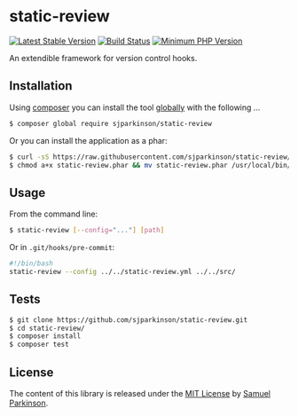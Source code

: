 static-review
=============

[![Latest Stable Version](http://img.shields.io/packagist/v/sjparkinson/static-review.svg?style=flat)][packagist]
[![Build Status](http://img.shields.io/travis/sjparkinson/static-review/master.svg?style=flat)][travis]
[![Minimum PHP Version](http://img.shields.io/badge/php-~5.5-8892BF.svg?style=flat)][php]

An extendible framework for version control hooks.

[travis]:    https://travis-ci.org/sjparkinson/static-review
[packagist]: https://packagist.org/packages/sjparkinson/static-review
[php]:       https://php.net/

## Installation

Using [composer][composer] you can install the tool [globally](https://getcomposer.org/doc/03-cli.md#global) with the following ...

```bash
$ composer global require sjparkinson/static-review
```

[composer]: https://getcomposer.org/

Or you can install the application as a phar:

```bash
$ curl -sS https://raw.githubusercontent.com/sjparkinson/static-review/5.0/static-review.phar > static-review.phar
$ chmod a+x static-review.phar && mv static-review.phar /usr/local/bin/static-review
```

## Usage

From the command line:

```bash
$ static-review [--config="..."] [path]
```

Or in `.git/hooks/pre-commit`:

```sh
#!/bin/bash
static-review --config ../../static-review.yml ../../src/
```

## Tests

```bash
$ git clone https://github.com/sjparkinson/static-review.git
$ cd static-review/
$ composer install
$ composer test
```

## License

The content of this library is released under the [MIT License][license] by [Samuel Parkinson][twitter].

[license]: https://github.com/sjparkinson/static-review/blob/master/LICENSE
[twitter]: https://twitter.com/samparkinson_
